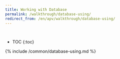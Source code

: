 ```yaml
---
title: Working with Database
permalink: /walkthrough/database-using/
redirect_from: /en/apv/walkthrough/database-using/
---
```


<div class='common-part-info' title='This part is common to all walkthroughs'>&nbsp;</div>

* TOC
{:toc}

{% include /common/database-using.md %}
